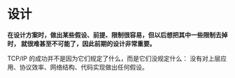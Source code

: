 # 设计

**在设计方案时，做出某些假设、前提、限制很容易，但以后想把其中一些限制去掉时， 就很难甚至不可能了，因此前期的设计非常重要。**

TCP/IP 的成功并不是因为它们规定了什么，而是它们没规定什么： 没有对上层应用、协议效率、网络结构、代码实现做出任何假设。

